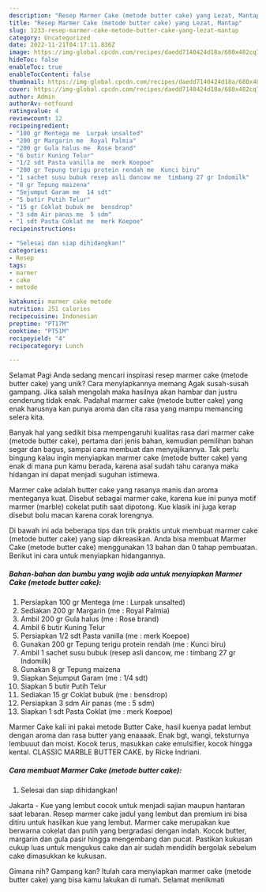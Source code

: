 ```yaml
---
description: "Resep Marmer Cake (metode butter cake) yang Lezat, Mantap"
title: "Resep Marmer Cake (metode butter cake) yang Lezat, Mantap"
slug: 1233-resep-marmer-cake-metode-butter-cake-yang-lezat-mantap
category: Uncategorized
date: 2022-11-21T04:17:11.836Z
image: https://img-global.cpcdn.com/recipes/daedd7140424d18a/680x482cq70/marmer-cake-metode-butter-cake-foto-resep-utama.jpg
hideToc: false
enableToc: true
enableTocContent: false
thumbnail: https://img-global.cpcdn.com/recipes/daedd7140424d18a/680x482cq70/marmer-cake-metode-butter-cake-foto-resep-utama.jpg
cover: https://img-global.cpcdn.com/recipes/daedd7140424d18a/680x482cq70/marmer-cake-metode-butter-cake-foto-resep-utama.jpg
author: Admin
authorAv: notfound
ratingvalue: 4
reviewcount: 12
recipeingredient:
- "100 gr Mentega me  Lurpak unsalted"
- "200 gr Margarin me  Royal Palmia"
- "200 gr Gula halus me  Rose brand"
- "6 butir Kuning Telur"
- "1/2 sdt Pasta vanilla me  merk Koepoe"
- "200 gr Tepung terigu protein rendah me  Kunci biru"
- "1 sachet susu bubuk resep asli dancow me  timbang 27 gr Indomilk"
- "8 gr Tepung maizena"
- "Sejumput Garam me  14 sdt"
- "5 butir Putih Telur"
- "15 gr Coklat bubuk me  bensdrop"
- "3 sdm Air panas me  5 sdm"
- "1 sdt Pasta Coklat me  merk Koepoe"
recipeinstructions:

- "Selesai dan siap dihidangkan!"
categories:
- Resep
tags:
- marmer
- cake
- metode

katakunci: marmer cake metode 
nutrition: 251 calories
recipecuisine: Indonesian
preptime: "PT17M"
cooktime: "PT51M"
recipeyield: "4"
recipecategory: Lunch

---
```



Selamat Pagi Anda sedang mencari inspirasi resep marmer cake (metode butter cake) yang unik? Cara menyiapkannya memang Agak susah-susah gampang. Jika salah mengolah maka hasilnya akan hambar dan justru cenderung tidak enak. Padahal marmer cake (metode butter cake) yang enak harusnya kan punya aroma dan cita rasa yang mampu memancing selera kita.


Banyak hal yang sedikit bisa mempengaruhi kualitas rasa dari marmer cake (metode butter cake), pertama dari jenis bahan, kemudian pemilihan bahan segar dan bagus, sampai cara membuat dan menyajikannya. Tak perlu bingung kalau ingin menyiapkan marmer cake (metode butter cake) yang enak di mana pun kamu berada, karena asal sudah tahu caranya maka hidangan ini dapat menjadi suguhan istimewa.

Marmer cake adalah butter cake yang rasanya manis dan aroma menteganya kuat. Disebut sebagai marmer cake, karena kue ini punya motif marmer (marble) cokelat putih saat dipotong. Kue klasik ini juga kerap disebut bolu macan karena corak lorengnya.


Di bawah ini ada beberapa tips dan trik praktis untuk membuat marmer cake (metode butter cake) yang siap dikreasikan. Anda bisa membuat Marmer Cake (metode butter cake) menggunakan 13 bahan dan 0 tahap pembuatan. Berikut ini cara untuk menyiapkan hidangannya.

<!--inarticleads1-->

##### Bahan-bahan dan bumbu yang wajib ada untuk menyiapkan Marmer Cake (metode butter cake):

1. Persiapkan 100 gr Mentega (me : Lurpak unsalted)
1. Sediakan 200 gr Margarin (me : Royal Palmia)
1. Ambil 200 gr Gula halus (me : Rose brand)
1. Ambil 6 butir Kuning Telur
1. Persiapkan 1/2 sdt Pasta vanilla (me : merk Koepoe)
1. Gunakan 200 gr Tepung terigu protein rendah (me : Kunci biru)
1. Ambil 1 sachet susu bubuk (resep asli dancow, me : timbang 27 gr Indomilk)
1. Gunakan 8 gr Tepung maizena
1. Siapkan Sejumput Garam (me : 1/4 sdt)
1. Siapkan 5 butir Putih Telur
1. Sediakan 15 gr Coklat bubuk (me : bensdrop)
1. Persiapkan 3 sdm Air panas (me : 5 sdm)
1. Siapkan 1 sdt Pasta Coklat (me : merk Koepoe)


Marmer Cake kali ini pakai metode Butter Cake, hasil kuenya padat lembut dengan aroma dan rasa butter yang enaaaak. Enak bgt, wangi, teksturnya lembuuut dan moist. Kocok terus, masukkan cake emulsifier, kocok hingga kental. CLASSIC MARBLE BUTTER CAKE. by Ricke Indriani. 

<!--inarticleads2-->

##### Cara membuat Marmer Cake (metode butter cake):


1. Selesai dan siap dihidangkan!

Jakarta - Kue yang lembut cocok untuk menjadi sajian maupun hantaran saat lebaran. Resep marmer cake jadul yang lembut dan premium ini bisa ditiru untuk hasilkan kue yang lembut. Marmer cake merupakan kue berwarna cokelat dan putih yang bergradasi dengan indah. Kocok butter, margarin dan gula pasir hingga mengembang dan pucat. Pastikan kukusan cukup luas untuk mengukus cake dan air sudah mendidih bergolak sebelum cake dimasukkan ke kukusan. 

Gimana nih? Gampang kan? Itulah cara menyiapkan marmer cake (metode butter cake) yang bisa kamu lakukan di rumah. Selamat menikmati
